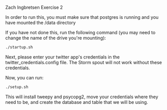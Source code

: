 Zach Ingbretsen Exercise 2

In order to run this, you must make sure that postgres is running and you have mounted the /data directory

If you have not done this, run the following command (you may need to change the name of the drive you're mounting):

```bash
./startup.sh
```

Next, please enter your twitter app's credentials in the twitter_credentials.config file. The Storm spout will not work without these credentials.

Now, you can run:

```bash
./setup.sh
```

This will install tweepy and psycopg2, move your credentials where they need to be, and create the database and table that we will be using.



